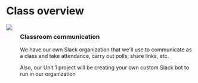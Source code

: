 # Class overview
<div class="columns cols-4">
  <div>
    <img src="https://upload.wikimedia.org/wikipedia/en/7/76/Slack_Icon.png" class="unstyled" />
  </div>
  <div class="span-3">
    <h3>Classroom communication</h3>
    <p>We have our own Slack organization that we'll use to communicate as a class and take attendance, carry out polls, share links, etc.</p>
    <p>Also, our Unit 1 project will be creating your own custom Slack bot to run in our organization</p>
  </div>
</div>
